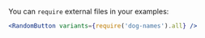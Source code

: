You can `require` external files in your examples:

```jsx
<RandomButton variants={require('dog-names').all} />
```
